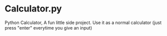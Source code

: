 # Calculator.py
Python Calculator,
 A fun little side project. Use it as a normal calculator (just press "enter" everytime you give an input) 
 

